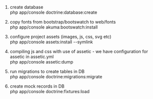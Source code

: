1. create database<br>
php app/console doctrine:database:create

2. copy fonts from bootstrap/bootswatch to web/fonts<br>
php app/console akuma:bootswatch:install

3. configure project assets (images, js, css, svg etc)<br>
php app/console assets:install --symlink

4. compiling js and css with use of assetic - we have configuration for assetic in assetic.yml<br>
php app/console assetic:dump

5. run migrations to create tables in DB<br>
php app/console doctrine:migrations:migrate

6. create mock records in DB<br>
php app/console doctrine:fixtures:load
